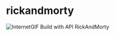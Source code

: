 # rickandmorty
![InternetGIF](https://user-images.githubusercontent.com/99292913/213897802-5e9e97bf-6408-41e7-b3f9-43653710a6ac.gif)
Build with API RickAndMorty
